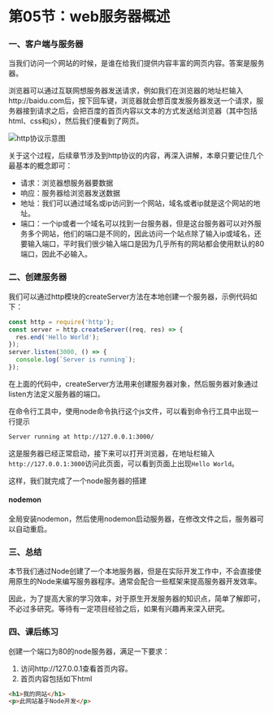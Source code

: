 # 第05节：web服务器概述

### 一、客户端与服务器

当我们访问一个网站的时候，是谁在给我们提供内容丰富的网页内容。答案是服务器。

浏览器可以通过互联网想服务器发送请求，例如我们在浏览器的地址栏输入http://baidu.com后，按下回车键，浏览器就会想百度发服务器发送一个请求，服务器接到请求之后，会把百度的首页内容以文本的方式发送给浏览器（其中包括html、css和js），然后我们便看到了网页。

![http协议示意图](../images/0801_http.jpg)

关于这个过程，后续章节涉及到http协议的内容，再深入讲解，本章只要记住几个最基本的概念即可：

* 请求：浏览器想服务器要数据
* 响应：服务器给浏览器发送数据
* 地址：我们可以通过域名或ip访问到一个网站，域名或者ip就是这个网站的地址。
* 端口：一个ip或者一个域名可以找到一台服务器，但是这台服务器可以对外服务多个网站，他们的端口是不同的，因此访问一个站点除了输入ip或域名，还要输入端口，平时我们很少输入端口是因为几乎所有的网站都会使用默认的80端口，因此不必输入。

### 二、创建服务器

我们可以通过http模块的createServer方法在本地创建一个服务器，示例代码如下：

``` js
const http = require('http');
const server = http.createServer((req, res) => {
  res.end('Hello World');
});
server.listen(3000, () => {
  console.log(`Server is running`);
});
```

在上面的代码中，createServer方法用来创建服务器对象，然后服务器对象通过listen方法定义服务器的端口。

在命令行工具中，使用node命令执行这个js文件，可以看到命令行工具中出现一行提示

``` bash
Server running at http://127.0.0.1:3000/
```

这是服务器已经正常启动，接下来可以打开浏览器，在地址栏输入`http://127.0.0.1:3000`访问此页面，可以看到页面上出现`Hello World`。

这样，我们就完成了一个node服务器的搭建

#### nodemon

全局安装nodemon，然后使用nodemon启动服务器，在修改文件之后，服务器可以自动重启。

### 三、总结

本节我们通过Node创建了一个本地服务器，但是在实际开发工作中，不会直接使用原生的Node来编写服务器程序。通常会配合一些框架来提高服务器开发效率。

因此，为了提高大家的学习效率，对于原生开发服务器的知识点，简单了解即可，不必过多研究。等待有一定项目经验之后，如果有兴趣再来深入研究。

### 四、课后练习

创建一个端口为80的node服务器，满足一下要求：

1. 访问http://127.0.0.1查看首页内容。
2. 首页内容包括如下html

``` html
<h1>我的网站</h1>
<p>此网站基于Node开发</p>
```